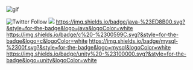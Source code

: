 ![gif](https://media.giphy.com/media/LnoaK0tfqU0YowFvhB/giphy.gif)

![Twitter Follow](https://img.shields.io/twitter/follow/errDeCapa8) <img src="https://img.shields.io/badge/python-%233776AB.svg?&style=flat-square&logo=python&logoColor=white"/>  	https://img.shields.io/badge/java-%23ED8B00.svg?&style=for-the-badge&logo=java&logoColor=white https://img.shields.io/badge/c%20-%2300599C.svg?&style=for-the-badge&logo=c&logoColor=white https://img.shields.io/badge/mysql-%2300f.svg?&style=for-the-badge&logo=mysql&logoColor=white 	https://img.shields.io/badge/unity%20-%23100000.svg?&style=for-the-badge&logo=unity&logoColor=white
